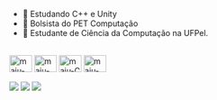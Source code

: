 - 🌱 Estudando C++ e Unity
- 🔭 Bolsista do PET Computação
- 💬 Estudante de Ciência da Computação na UFPel.

<div style="display: inline_block"><br>

  <img align="center" alt="maju-CPlusPulis" height="30" width="40" src="https://cdn.jsdelivr.net/gh/devicons/devicon/icons/cplusplus/cplusplus-original.svg">
  <img align="center" alt="maju-Csharp" height="30" width="40" src="https://cdn.jsdelivr.net/gh/devicons/devicon/icons/csharp/csharp-original.svg">
    <img align="center" alt="maju-C" height="30" width="40" src="https://cdn.jsdelivr.net/gh/devicons/devicon/icons/c/c-original.svg">
    <img align="center" alt="maju-Unity" height="30" width="40" src="https://cdn.jsdelivr.net/gh/devicons/devicon/icons/unity/unity-original.svg">
    
</div>

<div style="display: inline_block"><br>
  <a href="https://instagram.com/majudlorenzoni" target="_blank"><img src="https://img.shields.io/badge/-Instagram-%23E4405F?style=for-the-badge&logo=instagram&logoColor=white" target="_blank"></a>
  <a href = "mailto:juliamaria892@gmail.com"><img src="https://img.shields.io/badge/-Gmail-%23333?style=for-the-badge&logo=gmail&logoColor=white" target="_blank"></a>
  <a href="https://www.linkedin.com/in/maria-j%C3%BAlia-lorenzoni-b09489230/" target="_blank"><img src="https://img.shields.io/badge/-LinkedIn-%230077B5?style=for-the-badge&logo=linkedin&logoColor=white" target="_blank"></a>
</div>
